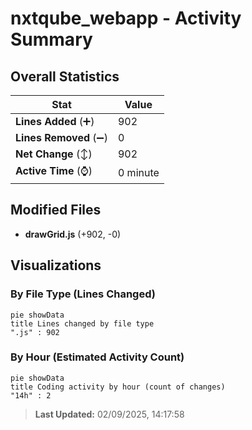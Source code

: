 # nxtqube_webapp - Activity Summary 

## Overall Statistics

| Stat                   | Value                                                             |
| ---------------------- | ----------------------------------------------------------------- |
| **Lines Added** (➕)   | 902                                          |
| **Lines Removed** (➖) | 0                                        |
| **Net Change** (↕)    | 902                |
| **Active Time** (⌚)   | 0 minute |


## Modified Files
- **drawGrid.js** (+902, -0)

## Visualizations

### By File Type (Lines Changed)

```mermaid
pie showData
title Lines changed by file type
".js" : 902
```

### By Hour (Estimated Activity Count)

```mermaid
pie showData
title Coding activity by hour (count of changes)
"14h" : 2
```


> **Last Updated:** 02/09/2025, 14:17:58